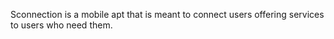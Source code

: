 Sconnection is a mobile apt that is meant to connect users offering services to users who need them.